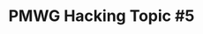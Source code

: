---
categories:
- bkk19
description: '> PMWG Hacking Topic TBD'
future_image:
  featured: 'true'
  path: /assets/images/featured-images/bkk19/BKK19-310.png
session_attendee_num: '5'
session_id: BKK19-310
session_room: Session Room 2 (Lotus 3-4)
session_slot:
  end_time: '2019-04-03 11:25:00'
  start_time: '2019-04-03 11:00:00'
session_speakers:
- speaker_bio: Vincent has worked on developing drivers for various peripherals and
    coprocessors in mobile phones during 12 years. In 2005, he began to focus on mobile
    phones that ran Linux then Android and spent the last years of this period to
    optimize the power consumption of android platforms. As a member of the Linaro
    power management working group, he works on improving the energy efficiency of
    embedded system but not only with special interest for scheduler.
  speaker_company: Linaro
  speaker_image: /assets/images/speakers/bkk19/VincentGuittot.jpg
  speaker_location: ''
  speaker_name: Vincent Guittot
  speaker_position: PMWG technical leader
  speaker_username: vincent.guittot
session_track: Power Management
tag: session
tags:
- Power Management
title: 'PMWG Hacking Topic #5'
---